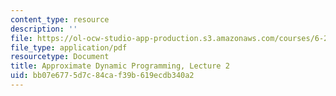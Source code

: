 ```yaml
---
content_type: resource
description: ''
file: https://ol-ocw-studio-app-production.s3.amazonaws.com/courses/6-231-dynamic-programming-and-stochastic-control-fall-2015/bb07e6775d7c84caf39b619ecdb340a2_MIT6_231F15_lec02_short.pdf
file_type: application/pdf
resourcetype: Document
title: Approximate Dynamic Programming, Lecture 2
uid: bb07e677-5d7c-84ca-f39b-619ecdb340a2
---
```


